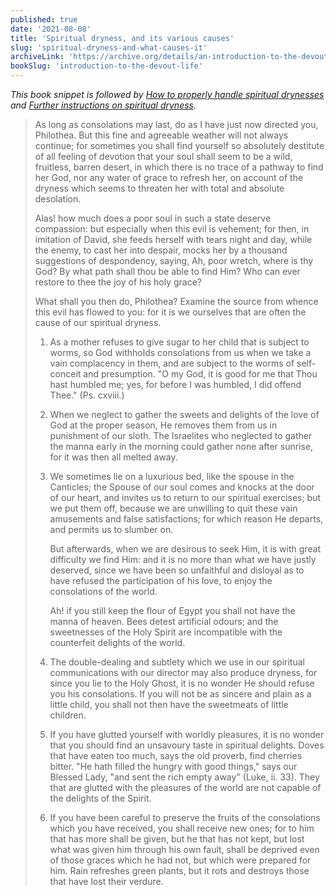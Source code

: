 ```yaml
---
published: true
date: '2021-08-08'
title: 'Spiritual dryness, and its various causes'
slug: 'spiritual-dryness-and-what-causes-it'
archiveLink: 'https://archive.org/details/an-introduction-to-the-devout-life/page/250?view=theater'
bookSlug: 'introduction-to-the-devout-life'
---
```


*This book snippet is followed by [How to properly handle spiritual drynesses](https://www.immaculatalibrary.com/book-snippets/2021-08-09-how-to-properly-handle-spiritual-drynesses.html) and [Further instructions on spiritual dryness](https://www.immaculatalibrary.com/book-snippets/2021-08-10-further-instructions-on-spiritual-dryness.html).*

> As long as consolations may last, do as I have just now directed you, Philothea. But this fine and agreeable weather will not always continue; for sometimes you shall find yourself so absolutely destitute of all feeling of devotion that your soul shall seem to be a wild, fruitless, barren desert, in which there is no trace of a pathway to find her God, nor any water of grace to refresh her, on account of the dryness which seems to threaten her with total and absolute desolation.
>
> Alas! how much does a poor soul in such a state deserve compassion: but especially when this evil is vehement; for then, in imitation of David, she feeds herself with tears night and day, while the enemy, to cast her into despair, mocks her by a thousand suggestions of despondency, saying, Ah, poor wretch, where is thy God? By what path shall thou be able to find Him? Who can ever restore to thee the joy of his holy grace?
>
> What shall you then do, Philothea? Examine the source from whence this evil has flowed to you: for it is we ourselves that are often the cause of our spiritual dryness.
>
> 1. As a mother refuses to give sugar to her child that is subject to worms, so God withholds consolations from us when we take a vain complacency in them, and are subject to the worms of self-conceit and presumption. "O my God, it is good for me that Thou hast humbled me; yes, for before I was humbled, I did offend Thee." (Ps. cxviii.)
>
> 2. When we neglect to gather the sweets and delights of the love of God at the proper season, He removes them from us in punishment of our sloth. The Israelites who neglected to gather the manna early in the morning could gather none after sunrise, for it was then all melted away.
>
> 3. We sometimes lie on a luxurious bed, like the spouse in the Canticles; the Spouse of our soul comes and knocks at the door of our heart, and invites us to return to our spiritual exercises; but we put them off, because we are unwilling to quit these vain amusements and false satisfactions; for which reason He departs, and permits us to slumber on.
>
>    But afterwards, when we are desirous to seek Him, it is with great difficulty we find Him: and it is no more than what we have justly deserved, since we have been so unfaithful and disloyal as to have refused the participation of his love, to enjoy the consolations of the world.
>
>    Ah! if you still keep the flour of Egypt you shall not have the manna of heaven. Bees detest artificial odours; and the sweetnesses of the Holy Spirit are incompatible with the counterfeit delights of the world.
>
> 4. The double-dealing and subtlety which we use in our spiritual communications with our director may also produce dryness, for since you lie to the Holy Ghost, it is no wonder He should refuse you his consolations. If you will not be as sincere and plain as a little child, you shall not then have the sweetmeats of little children.
>
> 5. If you have glutted yourself with worldly pleasures, it is no wonder that you should find an unsavoury taste in spiritual delights. Doves that have eaten too much, says the old proverb, find cherries bitter. "He hath filled the hungry with good things," says our Blessed Lady, "and sent the rich empty away" (Luke, ii. 33). They that are glutted with the pleasures of the world are not capable of the delights of the Spirit.
>
> 6. If you have been careful to preserve the fruits of the consolations which you have received, you shall receive new ones; for to him that has more shall be given, but he that has not kept, but lost what was given him through his own fault, shall be deprived even of those graces which he had not, but which were prepared for him. Rain refreshes green plants, but it rots and destroys those that have lost their verdure.